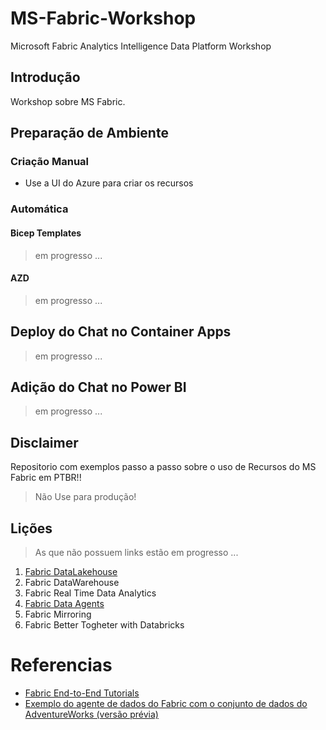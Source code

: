 # MS-Fabric-Workshop
Microsoft Fabric Analytics Intelligence Data Platform Workshop

## Introdução

Workshop sobre MS Fabric. 

## Preparação de Ambiente

### Criação Manual
- Use a UI do Azure para criar os recursos

### Automática

#### Bicep Templates
> em progresso ... 

#### AZD
> em progresso ...

## Deploy do Chat no Container Apps
> em progresso ...

## Adição do Chat no Power BI
> em progresso ...

## Disclaimer

Repositorio com exemplos passo a passo sobre o uso de Recursos do MS Fabric em PTBR!!

> Não Use para produção!

## Lições

> As que não possuem links estão em progresso ...

1. [Fabric DataLakehouse](docs/Fabric_Lakehouse.md)
2. Fabric DataWarehouse
3. Fabric Real Time Data Analytics
4. [Fabric Data Agents](docs/Fabric_DataAgents.md)
5. Fabric Mirroring
6. Fabric Better Togheter with Databricks

# Referencias

- [Fabric End-to-End Tutorials](https://learn.microsoft.com/pt-br/fabric/fundamentals/end-to-end-tutorials)
- [Exemplo do agente de dados do Fabric com o conjunto de dados do AdventureWorks (versão prévia)](https://learn.microsoft.com/pt-br/fabric/data-science/data-agent-scenario)

